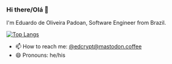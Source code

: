 ### Hi there/Olá 👋


I'm Eduardo de Oliveira Padoan, Software Engineer from Brazil.

[![Top Langs](https://github-readme-stats.vercel.app/api/top-langs/?username=edcrypt&hide=Smarty,css,StringTemplate,XSLT,HTML,Makefile)](https://github.com/anuraghazra/github-readme-stats)

- 📫 How to reach me: [@edcrypt@mastodon.coffee](https://mastodon.coffee/@edcrypt)
- 😄 Pronouns: he/his
